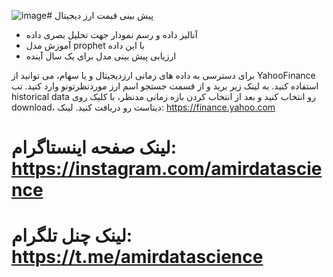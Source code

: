 ![image](https://github.com/amireol/Bitcoin-Price-Predictions/assets/77222912/3ffb9a6d-271a-42e3-a54c-841aa878e644)# پیش بینی قیمت ارز دیجیتال 

- آنالیز داده و رسم نمودار جهت تحلیل بصری داده
- آموزش مدل prophet با این داده
- ارزیابی پیش بینی مدل برای یک سال آینده

برای دسترسی به داده های زمانی ارزدیجیتال و یا سهام، می توانید از YahooFinance استفاده کنید. به لینک زیر برید و از قسمت جستجو اسم ارز موردنظرتونو وارد کنید. تب historical data رو انتخاب کنید و بعد از انتخاب کردن بازه زمانی مدنظر، با کلیک روی download، دیتاست رو دریافت کنید.
لینک: https://finance.yahoo.com


# لینک صفحه اینستاگرام: https://instagram.com/amirdatascience
# لینک چنل تلگرام: https://t.me/amirdatascience
    
